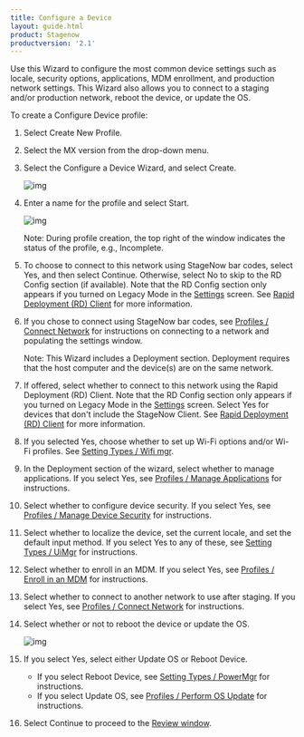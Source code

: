 ```yaml
---
title: Configure a Device
layout: guide.html
product: Stagenow
productversion: '2.1'
---
```

Use this Wizard to configure the most common device settings such as locale, security options, applications, MDM enrollment, and production network settings.  This Wizard also allows you to connect to a staging and/or production network, reboot the device, or update the OS. 

To create a Configure Device profile:

1. Select Create New Profile.

2. Select the MX version from the drop-down menu.

3. Select the Configure a Device Wizard, and select Create.

    ![img](../../images/profiles/configdevice_name.jpg)

4. Enter a name for the profile and select Start.

    ![img](../../images/profiles/configdevice_connectSN.jpg)

    Note: During profile creation, the top right of the window indicates the status of the profile, e.g., Incomplete.

5. To choose to connect to this network using StageNow bar codes, select Yes, and then select Continue. Otherwise, select No to skip to the RD Config section (if available). Note that the RD Config section only appears if you turned on Legacy Mode in the [Settings](/stagenow/2-2/gettingstarted?Settings) screen. See [Rapid Deployment (RD) Client](/stagenow/2-2/stageclient?Rapid%20Deployment%20Client) for more information.

6. If you chose to connect using StageNow bar codes, see [Profiles / Connect Network](/stagenow/2-2/Profiles/ConnectNetwork) for instructions on connecting to a network and populating the settings window.

    Note: This Wizard includes a Deployment section. Deployment requires that the host computer and the device(s) are on the same network. 

7. If offered, select whether to connect to this network using the Rapid Deployment (RD) Client. Note that the RD Config section only appears if you turned on Legacy Mode in the [Settings](/stagenow/2-2/gettingstarted?Settings) screen. Select Yes for devices that don't include the StageNow Client. See [Rapid Deployment (RD) Client](/stagenow/2-2/stageclient?Rapid%20Deployment%20Client) for more information.

8. If you selected Yes, choose whether to set up Wi-Fi options and/or Wi-Fi profiles. See [Setting Types / Wifi mgr](/stagenow/2-2/csp/wifi).

9. In the Deployment section of the wizard, select whether to manage applications. If you select Yes, see [Profiles / Manage Applications](/stagenow/2-2/Profiles/manageapps) for instructions.

10. Select whether to configure device security. If you select Yes, see [Profiles / Manage Device Security](/stagenow/2-2/Profiles/managesecurity) for instructions.

11. Select whether to localize the device, set the current locale, and set the default input method.  If you select Yes to any of these, see [Setting Types / UiMgr](/stagenow/2-2/csp/ui) for instructions.

12. Select whether to enroll in an MDM. If you select Yes, see [Profiles / Enroll in an MDM](/stagenow/2-2/Profiles/enrollmdm) for instructions.

13. Select whether to connect to another network to use after staging. If you select Yes, see [Profiles / Connect Network](/stagenow/2-2/Profiles/ConnectNetwork) for instructions.

14. Select whether or not to reboot the device or update the OS. 

    ![img](../../images/profiles/configdevice_reboot.jpg)

15. If you select Yes, select either Update OS or Reboot Device.

    * If you select Reboot Device, see [Setting Types / PowerMgr](/stagenow/2-2/csp/power) for instructions.
    * If you select Update OS, see [Profiles / Perform OS Update](/stagenow/2-2/Profiles/osupdate) for instructions.


16. Select Continue to proceed to the [Review window](/stagenow/2-2/stagingprofiles?Review).











